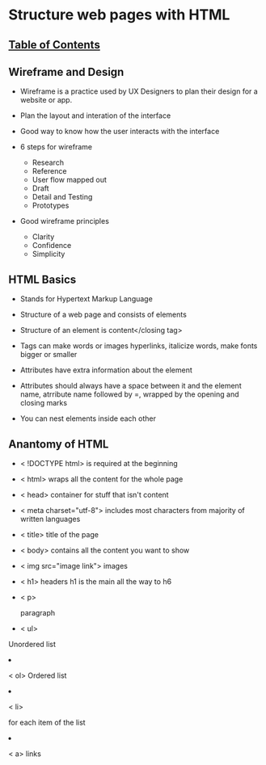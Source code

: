 # Structure web pages with HTML

## [Table of Contents](README.md)

## Wireframe and Design

- Wireframe is a practice used by UX Designers to plan their design for a website or app.

- Plan the layout and interation of the interface

- Good way to know how the user interacts with the interface

- 6 steps for wireframe
  - Research
  - Reference
  - User flow mapped out
  - Draft
  - Detail and Testing
  - Prototypes

- Good wireframe principles
  - Clarity
  - Confidence
  - Simplicity

## HTML Basics

- Stands for Hypertext Markup Language

- Structure of a web page and consists of elements

- Structure of an element is <opening tag>content</closing tag>

- Tags can make words or images hyperlinks, italicize words, make fonts bigger or smaller

- Attributes have extra information about the element

- Attributes should always have a space between it and the element name, atrribute name followed by =, wrapped by the opening and    closing marks

- You can nest elements inside each other

## Anantomy of HTML

- < !DOCTYPE html> is required at the beginning

- < html></html> wraps all the content for the whole page

- < head></head> container for stuff that isn't content

- < meta charset="utf-8"> includes most characters from majority of written languages

- < title></title> title of the page

- < body></body> contains all the content you want to show

- < img src="image link"> images

- < h1></h1> headers h1 is the main all the way to h6

- < p></p> paragraph

- < ul></ul> Unordered list

- < ol></ol> Ordered list

- < li></li> for each item of the list

- < a></a> links